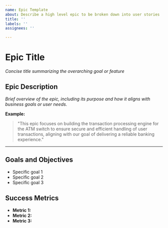 ```yaml
---
name: Epic Template
about: Describe a high level epic to be broken down into user stories
title: ''
labels: ''
assignees: ''

---
```


# **Epic Title**  
*Concise title summarizing the overarching goal or feature*  

## **Epic Description**  
*Brief overview of the epic, including its purpose and how it aligns with business goals or user needs.*  

**Example:**  
> "This epic focuses on building the transaction processing engine for the ATM switch to ensure secure and efficient handling of user transactions, aligning with our goal of delivering a reliable banking experience."

---

## **Goals and Objectives**  
- Specific goal 1  
- Specific goal 2  
- Specific goal 3  

## **Success Metrics**
- **Metric 1:**
- **Metric 2:**
- **Metric 3:**
